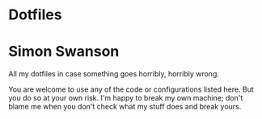 # Dotfiles
# Simon Swanson

All my dotfiles in case something goes horribly, horribly wrong.

You are welcome to use any of the code or configurations listed here. But you do so at your own risk. I'm happy to break my own machine; don't blame me when you don't check what my stuff does and break yours.

